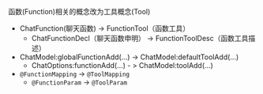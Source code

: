 
函数(Function)相关的概念改为工具概念(Tool)

* ChatFunction(聊天函数) -> FunctionTool（函数工具）
  * ChatFunctionDecl（聊天函数申明） -> FunctionToolDesc（函数工具描述）
* ChatModel:globalFunctionAdd(...) -> ChatModel:defaultToolAdd(...)
  * ChatOptions:functionAdd(...) - > ChatModel:toolAdd(...)
* `@FunctionMapping` -> `@ToolMapping`
  * `@FunctionParam` -> `@ToolParam`